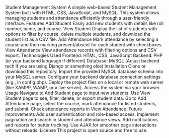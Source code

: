 Student Management System
A simple web-based Student Management System built with HTML, CSS, JavaScript, and MySQL. This system allows managing students and attendance efficiently through a user-friendly interface.
Features
Add Student
Easily add new students with details like roll number, name, and course.
View Student
Display the list of students with options to filter by course, delete multiple students, and download the student list as a CSV file.
Add Attendance
Mark attendance by selecting a course and then marking present/absent for each student with checkboxes.
View Attendance
View attendance records with filtering options and CSV export.
Technologies Used
Frontend: HTML, CSS, JavaScript
Backend: PHP (or your backend language if different)
Database: MySQL
(Adjust backend tech if you are using Django or something else)
Installation
Clone or download this repository.
Import the provided MySQL database schema into your MySQL server.
Configure your backend database connection settings (e.g., in config.php).
Deploy the project files on a local or remote web server (like XAMPP, WAMP, or a live server).
Access the system via your browser.
Usage
Navigate to Add Student page to input new students.
Use View Student page to see, filter, delete, or export student data.
Go to Add Attendance page, select the course, mark attendance for listed students, and submit.
Check attendance reports in View Attendance.
Future Improvements
Add user authentication and role-based access.
Implement pagination and search in student and attendance views.
Add notifications and reports for better tracking.
Use AJAX for smoother page interactions without reloads.
License
This project is open source and free to use.

